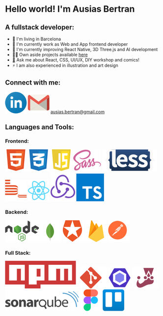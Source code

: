 # Hello world! I'm Ausias Bertran
## A fullstack developer:

* 📍 I'm living in Barcelona
* 🔭 I'm currently work as Web and App frontend developer
* 🌱 I'm currently improving React Native, 3D Three.js and AI development
* 👩‍💻 Own aside projects available [here](https://github.com/ulldecorb)
* [💬](https://github.com/ulldecorb/ever-junior-cheat-sheet) Ask me about React, CSS, UI/UX, DIY workshop and comics!
* ⚡ I am also experienced in illustration and art design

## Connect with me:
[![my linkedin](./assets/linkedin-icon.svg "my linkedin")](https://www.linkedin.com/in/ausias-bertran-23137320b/) 
[![ausias.bertran@gmail.com](./assets/gmail-icon.svg "my e-mail")](mailto:ausias.bertran@gmail.com)  ausias.bertran@gmail.com

## Languages and Tools:
### Frontend:
[![html](./assets/html-1.svg "html")](https://developer.mozilla.org/es/docs/Web/HTML)
[![css](./assets/css-3.svg "css")](https://developer.mozilla.org/es/docs/Web/CSS)
[![javascript](./assets/javascript-1.svg "javascript")](https://developer.mozilla.org/es/docs/Web/JavaScript)
[![sass](./assets/sass-1.svg "sass")](https://sass-lang.com/)
[![less](./assets/less.svg "less")](https://lesscss.org/)
[![bem](./assets/bem.svg "bem")](http://getbem.com/)
[![react](./assets/react-2.svg "react")](https://reactjs.org/)
[![redux](./assets/redux.svg "redux")](https://redux.js.org/)
[![typescript](./assets/typescript.svg "typescript")](https://www.typescriptlang.org/)
### Backend:
[![nodejs](./assets/nodejs-1.svg "Node.js")](https://nodejs.org/)
[![mongoDB](./assets/mongodb-icon-1.svg "moongoDB")](https://www.mongodb.com/)
[![auth0](./assets/auth0.svg "auth0")](https://auth0.com/)
[![firebase](./assets/firebase-1.svg "firebase")](https://firebase.google.com/)
[![postman](./assets/postman.svg "postman")](https://www.postman.com/)
### Full Stack:
[![npm](./assets/npm.svg "npm")](https://www.npmjs.com/)
[![git](./assets/git-icon.svg "git")](https://git-scm.com/)
[![eslint](./assets/eslint-1.svg "eslint")](https://eslint.org/)
[![jest](./assets/jest-2.svg "jest")](https://jestjs.io/)
[![sonarqube](./assets/sonarqube.svg "sonarqube")](https://www.sonarqube.org/)
[![figma](./assets/figma-1.svg "figma")](https://www.figma.com/)
[![trello](./assets/trello.svg "trello")](https://trello.com/)

